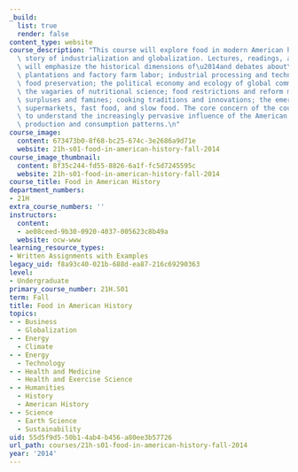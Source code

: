 ```yaml
---
_build:
  list: true
  render: false
content_type: website
course_description: "This course will explore food in modern American history as a\
  \ story of industrialization and globalization. Lectures, readings, and discussions\
  \ will emphasize the historical dimensions of\u2014and debates about\u2014slave\
  \ plantations and factory farm labor; industrial processing and technologies of\
  \ food preservation; the political economy and ecology of global commodity chains;\
  \ the vagaries of nutritional science; food restrictions and reform movements; food\
  \ surpluses and famines; cooking traditions and innovations; the emergence of restaurants,\
  \ supermarkets, fast food, and slow food. The core concern of the course will be\
  \ to understand the increasingly pervasive influence of the American model of food\
  \ production and consumption patterns.\n"
course_image:
  content: 673473b0-8f68-bc25-674c-3e2686a9d71e
  website: 21h-s01-food-in-american-history-fall-2014
course_image_thumbnail:
  content: 8f35c244-fd55-8826-6a1f-fc5d7245595c
  website: 21h-s01-food-in-american-history-fall-2014
course_title: Food in American History
department_numbers:
- 21H
extra_course_numbers: ''
instructors:
  content:
  - ae08ceed-9b30-0920-4037-005623c8b49a
  website: ocw-www
learning_resource_types:
- Written Assignments with Examples
legacy_uid: f8a93c40-021b-688d-ea87-216c69290363
level:
- Undergraduate
primary_course_number: 21H.S01
term: Fall
title: Food in American History
topics:
- - Business
  - Globalization
- - Energy
  - Climate
- - Energy
  - Technology
- - Health and Medicine
  - Health and Exercise Science
- - Humanities
  - History
  - American History
- - Science
  - Earth Science
  - Sustainability
uid: 55d5f9d5-50b1-4ab4-b456-a80ee3b57726
url_path: courses/21h-s01-food-in-american-history-fall-2014
year: '2014'
---
```

